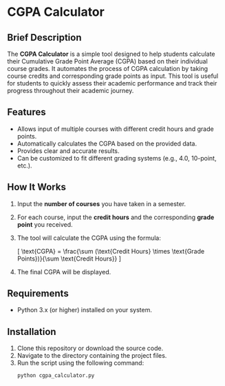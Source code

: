 # CGPA Calculator

## Brief Description
The **CGPA Calculator** is a simple tool designed to help students calculate their Cumulative Grade Point Average (CGPA) based on their individual course grades. It automates the process of CGPA calculation by taking course credits and corresponding grade points as input. This tool is useful for students to quickly assess their academic performance and track their progress throughout their academic journey.

## Features
- Allows input of multiple courses with different credit hours and grade points.
- Automatically calculates the CGPA based on the provided data.
- Provides clear and accurate results.
- Can be customized to fit different grading systems (e.g., 4.0, 10-point, etc.).

## How It Works
1. Input the **number of courses** you have taken in a semester.
2. For each course, input the **credit hours** and the corresponding **grade point** you received.
3. The tool will calculate the CGPA using the formula:

   \[
   \text{CGPA} = \frac{\sum (\text{Credit Hours} \times \text{Grade Points})}{\sum \text{Credit Hours}}
   \]

4. The final CGPA will be displayed.

## Requirements
- Python 3.x (or higher) installed on your system.

## Installation
1. Clone this repository or download the source code.
2. Navigate to the directory containing the project files.
3. Run the script using the following command:
   ```bash
   python cgpa_calculator.py

